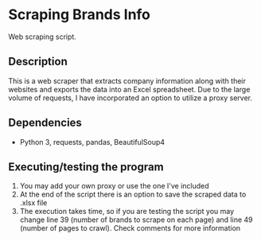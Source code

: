 # Scraping Brands Info

Web scraping script.

## Description

This is a web scraper that extracts company information along with their websites and exports the data into an Excel spreadsheet.
Due to the large volume of requests, I have incorporated an option to utilize a proxy server.

## Dependencies

* Python 3, requests, pandas, BeautifulSoup4

## Executing/testing the program

1. You may add your own proxy or use the one I've included
2. At the end of the script there is an option to save the scraped data to .xlsx file
3. The execution takes time, so if you are testing the script you may change line 39 (number of brands to scrape on each page) and line 49 (number of pages to crawl). Check comments for more information
